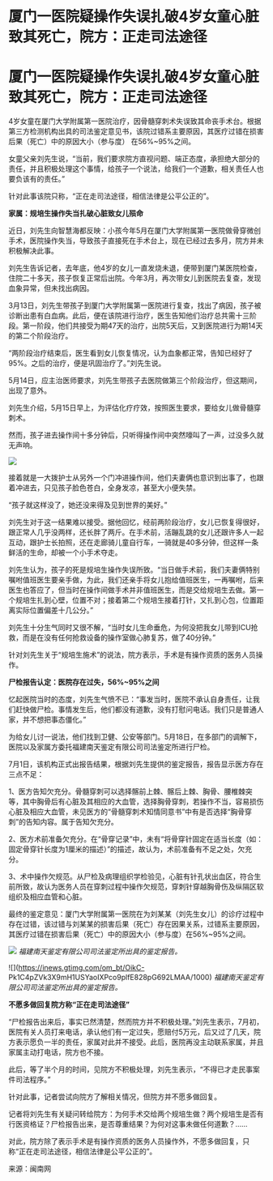 # 厦门一医院疑操作失误扎破4岁女童心脏致其死亡，院方：正走司法途径

# 厦门一医院疑操作失误扎破4岁女童心脏致其死亡，院方：正走司法途径

4岁女童在厦门大学附属第一医院治疗，因骨髓穿刺术失误致其命丧手术台。根据第三方检测机构出具的司法鉴定意见书，该院过错系主要原因，其医疗过错在损害后果（死亡）中的原因大小（参与度）
在56%~95%之间。

女童父亲刘先生说，“当前，我们要求院方直视问题、端正态度，承担绝大部分的责任，并且积极处理这个事情，给孩子一个说法，给我们一个道歉，相关责任人也要负该有的责任。”

针对此事该院只称，“正在走司法途径，相信法律是公平公正的”。

**家属：规培生操作失当扎破心脏致女儿殒命**

近日，刘先生向智慧海都反映：小孩今年5月在厦门大学附属第一医院做骨穿微创手术，医院操作失当，导致孩子直接死在手术台上，现在已经过去多月，院方并未积极解决此事。

刘先生告诉记者，去年底，他4岁的女儿一直发烧未退，便带到厦门某医院检查，住院二十多天，孩子恢复正常后出院。今年3月，再次带女儿到医院去复查，发现血象异常，但未找出病因。

3月13日，刘先生带孩子到厦门大学附属第一医院进行复查，找出了病因，孩子被诊断出患有白血病。此后，便在该院进行治疗，医生告知他们治疗总共需十三阶段。第一阶段，他们共接受为期47天的治疗，出院5天后，又到医院进行为期14天的第二个阶段治疗。

“两阶段治疗结束后，医生看到女儿恢复情况，认为血象都正常，告知已经好了95%。之后的治疗，便是巩固治疗了。”刘先生说。

5月14日，应主治医师要求，刘先生带孩子去医院做第三个阶段治疗，但这期间，出现了意外。

刘先生介绍，5月15日早上，为评估化疗疗效，按照医生要求，要给女儿做骨髓穿刺术。

然而，孩子进去操作间十多分钟后，只听得操作间中突然嚎叫了一声，过没多久就无声响。

![](https://inews.gtimg.com/om_bt/OYRT15uCFS4R8fRbAcSMG375e9U210xmW4Gr5LJ5XJ0HYAA/1000)

接着就是一大拨护士从另外一个门冲进操作间，他们夫妻俩也意识到出事了，也跟着冲进去，只见孩子脸色苍白，全身发凉，甚至大小便失禁。

“孩子就这样没了，她还没来得及见到世界的美好。”

刘先生对于这一结果难以接受。据他回忆，经前两阶段治疗，女儿已恢复得很好，跟正常人几乎没两样，还长胖了两斤。在手术前，活蹦乱跳的女儿还跟许多人一起互动，跟护士长拍照，还在走廊骑儿童自行车，一骑就是40多分钟，但这样一条鲜活的生命，却被一个小手术夺走。

刘先生认为，孩子的死是规培生操作失误所致。“当日做手术前，我们夫妻俩特别嘱咐值班医生要亲手做，为此，我们还亲手将女儿抱给值班医生，一再嘱咐，后来医生也答应了，但当时在操作间做手术并非值班医生，而是交给规培生去做。第一个规培生扎到心壁，位置不对；接着第二个规培生接着打针，又扎到心包，位置距离实际位置偏差十几公分。”

刘先生十分生气同时又很不解，“当时女儿生命垂危，为何没把我女儿带到ICU抢救，而是在没有任何抢救设备的操作室做心肺复苏，做了40分钟。”

针对刘先生关于“规培生施术”的说法，院方表示，手术是有操作资质的医务人员操作。

**尸检报告认定：医院存在过失，56%~95%之间**

忆起医院当时的态度，刘先生气愤不已：“事发当时，医院不承认自身责任，让我们赶快做尸检。事情发生后，他们都没有道歉，没有打慰问电话。我们只是普通人家，并不想把事态僵化。”

为给女儿讨一说法，他们找到卫健、公安等部门。5月18日，在多部门的调解下，医院以及家属方委托福建南天鉴定有限公司司法鉴定所进行尸检。

7月1日，该机构正式出报告结果，根据刘先生提供的鉴定报告，报告显示医方存在三点不足：

1、医方告知欠充分。骨髓穿刺可以选择髂前上棘、髂后上棘、胸骨、腰椎棘突等，其中胸骨后有心脏及其相应的大血管，选择胸骨穿刺，若操作不当，容易损伤心脏及相应大血管，未见医方的“骨髓穿刺术知情同意书”中有是否选择“胸骨穿刺”的告知内容。属于告知欠充分。

2、医方术前准备欠充分。在“骨穿记录”中，未有“将骨穿针固定在适当长度（如：固定骨穿针长度为1厘米的描述）”的描述，故认为，术前准备有不足之处，欠充分。

3、术中操作欠规范。从尸检及病理组织学检验见，心脏有针孔状出血区，符合生前所致，故认为医务人员在穿刺过程中操作欠规范，穿刺针穿越胸骨伤及纵隔区软组织及相应血管和心脏。

最终的鉴定意见：厦门大学附属第一医院在为刘某某（刘先生女儿）的诊疗过程中存在过错，该过错与刘某某的损害后果（死亡）存在因果关系，过错系主要原因，其医疗过错在损害后果（死亡）中的原因大小（参与度）在56%~95%之间。

![](https://inews.gtimg.com/om_bt/OJoQKiwJylUUzP3o6JMH2IRbyAqzKSgSWUXqe8MRdlglkAA/1000)
_福建南天鉴定有限公司司法鉴定所出具的鉴定报告。_

![](https://inews.gtimg.com/om_bt/OikC-
Pk1C4pZVk3X9mH1USYaoIXPco9plfE828pG692LMAA/1000) _福建南天鉴定有限公司司法鉴定所出具的鉴定报告。_

**不愿多做回复院方称“正在走司法途径”**

“尸检报告出来后，事实已然清楚，然而院方并不积极处理。”刘先生表示，7月初，医院有关人员打来电话，承认他们有一定过失，愿赔付5万元，后又过了几天，院方表示愿负一半的责任，家属对此并不接受。此后，医院再没主动联系家属，并且家属主动打电话，院方也不接。

此后，等了半个月的时间，见院方不积极处理，刘先生表示，“不得已才走民事案件司法程序。”

针对此事，记者尝试向院方了解相关情况，但院方并不愿多做回复。

记者将刘先生有关疑问转给院方：为何手术交给两个规培生做？两个规培生是否有行医资格证？尸检报告出来，是否尊重结果？为何对这事未做任何道歉？……

对此，院方除了表示手术是有操作资质的医务人员操作外，不愿多做回复，只称“正在走司法途径，相信法律是公平公正的”。

来源：闽南网

